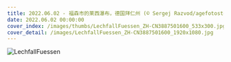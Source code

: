 ```yaml
---
title: 2022.06.02 - 福森市的莱西瀑布，德国拜仁州 (© Sergej Razvod/agefotostock)
date: 2022.06.02 00:00:00
cover_index: /images/thumbs/LechfallFuessen_ZH-CN3887501600_533x300.jpg
cover_detail: /images/LechfallFuessen_ZH-CN3887501600_1920x1080.jpg
---
```


![LechfallFuessen](/images/LechfallFuessen_ZH-CN3887501600_1920x1080.jpg)
